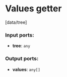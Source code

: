 # Values getter

[data/tree]

### Input ports:

* __tree__: `any`


### Output ports:

* __values__: `any[]`


